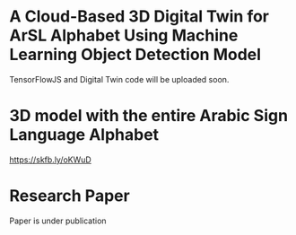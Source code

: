 # A Cloud-Based 3D Digital Twin for ArSL Alphabet Using Machine Learning Object Detection Model
TensorFlowJS and Digital Twin code will be uploaded soon.

# 3D model with the entire Arabic Sign Language Alphabet
https://skfb.ly/oKWuD

# Research Paper
Paper is under publication
